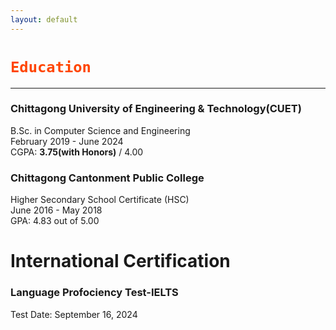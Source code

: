 ```yaml
---
layout: default
---
```


<h1><code style="color: orangered">Education</code></h1>

---

### Chittagong University of Engineering & Technology(CUET)

B.Sc. in Computer Science and Engineering <br>
February 2019 - June 2024 <br>
CGPA: **3.75(with Honors)** / 4.00 <br>

### Chittagong Cantonment Public College

Higher Secondary School Certificate (HSC) <br>
June 2016 - May 2018 <br>
GPA: 4.83 out of 5.00 <br>

# International Certification
### Language Profociency Test-IELTS

Test Date: September 16, 2024

<!-- Score: 7.5 (Score Card)
Listening - 8.5 | Reading - 8.0 | Speaking - 7.5 | Writing - 6.5
Test taken: Sep 23, 2021  -->